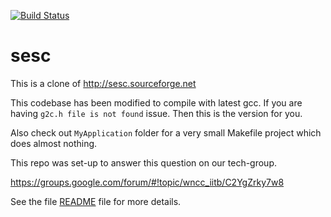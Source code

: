 [![Build Status](https://travis-ci.org/dilawar/sesc.svg?branch=master)](https://travis-ci.org/dilawar/sesc)

sesc
====

This is a clone of http://sesc.sourceforge.net 

This codebase has been modified to compile with latest gcc. If you are having
`g2c.h file is not found` issue. Then this is the version for you.

Also check out `MyApplication` folder for a very small Makefile project which
does almost nothing.

This repo was set-up to answer this question on our tech-group.

   https://groups.google.com/forum/#!topic/wncc_iitb/C2YgZrky7w8

See the file [README](./README) file for more details.

